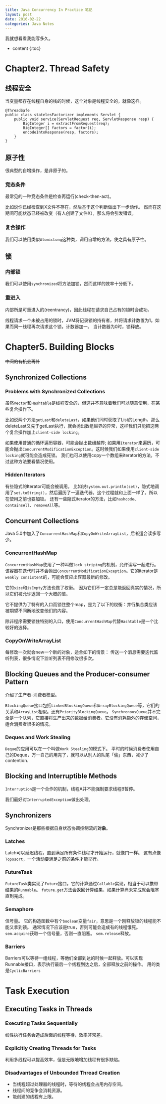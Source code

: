 ```yaml
---
title: Java Concurrency In Practice 笔记
layout: post
date: 2016-02-22
categories: Java Notes
---
```


我就想看看我能写多久。

* content
{:toc}


# Chapter2. Thread Safety

## 线程安全

当变量都存在线程自身的栈的时候，这个对象是线程安全的，就像这样。

```
@ThreadSafe
public class statelesFactorizer implements Servlet {
    public void service(ServletRequest req, ServletResponse resp) {
        BigInteger i = extractFromRequest(req);
        BigInteger[] factors = factor(i);
        encodeIntoResponse(resp, factors);
    }
}
```

## 原子性

很典型的自增操作，是非原子的。

### 竞态条件

最常见的一种竞态条件是检查再运行(check-then-act)。

比如说你已经检查到X文件不存在，然后基于这个判断做出下一步动作。
然而在这期间可能状态已经被改变（有人创建了文件X），那么将会引发错误。

### 复合操作

我们可以使用类似`AtomicLong`这种类，调用自增的方法，使之具有原子性。

## 锁


### 内部锁

我们可以使用`synchronized`将方法加锁，然而这样的效率十分低下。

### 重进入

内部所是可重进入的(reentrancy)，因此线程在请求自己占有的锁时会成功。

线程请求一个未被占用的锁时，JVM将记录锁的持有者，并将请求计数置为1。如果而同一线程再次请求这个锁，计数器加一。
当计数器为0时，锁释放。


# Chapter5. Building Blocks
<s>中间的有机会再补</s>

## Synchronized Collections

### Problems with Synchronized Collections

虽然`Vector`和`Hashtable`是线程安全的，但这并不意味着我们可以随意使用，在某些复合操作下。

比如说两个方法`getLast`和`deleteLast`，如果他们同时获取了List的Length，那么deleteLast又先于getLast执行，就会抛出数组越界的异常，这样我们只能把这两个复合操作加上`client-side locking`。

如果使用普通的循环遍历容器，可能会抛出数组越界; 如果用`Iterator`来遍历，可能会抛出`ConcurrentModificationException`。这时候我们如果使用`client-side locking`就可能会造成死锁。
我们也可以使用copy一个数组来iterator的方法，不过这种方法要看情况使用。

### Hidden Iterators

有些隐式的Iterator可能会被调用。
比如说`System.out.println(set)`，隐式地调用了`set.toString()`，然后遍历了一遍迭代器。这个过程就和上面一样了。所以在使用之前也要加锁。
还有一些隐式iterator的方法，比如`hashcode`、`containsAll`、`removeAll`等。

## Concurrent Collections

Java 5.0中加入了`ConcurrentHashMap`和`CopyOnWriteArrayList`，后者适合读多写少。

### ConcurrentHashMap

`ConcurrentHashMap`使用了一种叫做`lock striping`的机制，允许读写一起进行。
该容器在迭代时并不会抛出`ConcurrentModificationException`。它的iterator是`weakly consistent`的，可能会反应出容器最新的修改。

它的`size`和`isEmpty`方法也做了权衡。
因为它们不一定总是能返回真实的情况，所以它们被允许返回一个大概的值。

它不提供为了特有的入口而锁住整个map，是为了以下的权衡：并行集合类应该被期望不间断地改变他们的内容。

除非程序需要锁住特别的入口，使用`ConcurrentHashMap`代替`Hashtable`是一个比较好的选择。

### CopyOnWriteArrayList

每修改一次就会new一个新的对象，适合如下的情景：
传送一个消息需要迭代监听列表，很多情况下监听列表不用修改很多次。

## Blocking Queues and the Producer-consumer Pattern

介绍了生产者-消费者模型。

`BlockingQueue`接口包括`LinkedBlockingQueue`和`ArrayBlockingQueue`等，它们的关系和`ArrayList`相似。还有`PriorityBlockingQueue`。
`SynchronousQueue`并不完全是一个队列，它直接将生产出来的数据给消费者。它没有消耗额外的存储空间，适合消费者很多的情况。
 
 ### Deques and Work Stealing
 
 `Deque`的应用可以在一个叫做`Work Stealing`的模式下。
 平时的时候消费者使用自己的Deque，万一自己的用完了，就可以从别人的队尾「偷」东西，减少了contention.
 
 ## Blocking and Interruptible Methods
 
 `Interruption`是一个合作的机制，线程A并不能强制要求线程B暂停。
 
 我们最好对`InterruptedException`做出处理。
 
 ## Synchronizers
 
 Synchronizer是那些根据自身状态协调控制流的**对象**。

### Latches

Latch可以延迟线程，直到满足所有条件线程才开始运行，就像门一样。
这有点像`Toposort`，一个活动要满足之前的条件才能举行。 



### FutureTask

`FutureTask`类实现了`Future`接口，它的计算通过`Callable`实现，相当于可以携带结果的`Runnable`。
`future.get`方法会返回计算结果，如果计算尚未完成就会阻塞直到完成。

### Semaphore

信号量。
它的构造函数中有个`boolean`变量`fair`，意思是一个刚释放锁的线程能不能又拿到锁。
通常情况下应该是true，否则可能会造成有的线程饿死。
`sem.acquire`获取一个信号量，否则一直阻塞。
`sem.release`释放。

### Barriers

Barriers可以等待一组线程，等他们全部到达的时候一起释放。可以实现Runnable接口，表示执行最后一个线程到达之后，全部释放之前的操作。
用的类是`CyclicBarriers`


# Task Execution

## Executing Tasks in Threads

### Executing Tasks Sequentially

线性执行任务会造成后面的线程等待，效率非常差。

### Explicitly Creating Threads for Tasks

利用多线程可以提高效率，但是无限地增加线程有很多缺陷。

### Disadvantages of Unbounded Thread Creation

- 当线程超过处理器的线程时，等待的线程会占用内存空间。
- 线程间的竞争会消耗资源。
- 能创建的线程有上限。

